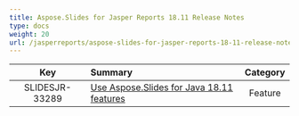 ```yaml
---
title: Aspose.Slides for Jasper Reports 18.11 Release Notes
type: docs
weight: 20
url: /jasperreports/aspose-slides-for-jasper-reports-18-11-release-notes/
---
```


|**Key** |**Summary** |**Category** |
| :-: | :- | :-: |
|SLIDESJR-33289|[Use Aspose.Slides for Java 18.11 features](https://docs.aspose.com/display/slidesjava/Aspose.Slides+for+Java+18.11+Release+Notes)|Feature|

